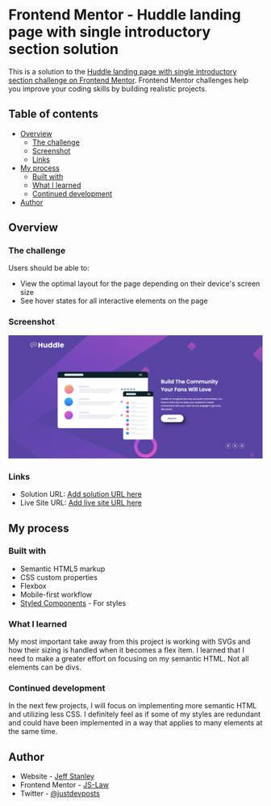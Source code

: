 # Frontend Mentor - Huddle landing page with single introductory section solution

This is a solution to the [Huddle landing page with single introductory section challenge on Frontend Mentor](https://www.frontendmentor.io/challenges/huddle-landing-page-with-a-single-introductory-section-B_2Wvxgi0). Frontend Mentor challenges help you improve your coding skills by building realistic projects. 

## Table of contents

- [Overview](#overview)
  - [The challenge](#the-challenge)
  - [Screenshot](#screenshot)
  - [Links](#links)
- [My process](#my-process)
  - [Built with](#built-with)
  - [What I learned](#what-i-learned)
  - [Continued development](#continued-development)
- [Author](#author)
## Overview

### The challenge

Users should be able to:

- View the optimal layout for the page depending on their device's screen size
- See hover states for all interactive elements on the page

### Screenshot

![](./images/screenshot.png)


### Links

- Solution URL: [Add solution URL here](https://your-solution-url.com)
- Live Site URL: [Add live site URL here](https://your-live-site-url.com)

## My process

### Built with

- Semantic HTML5 markup
- CSS custom properties
- Flexbox
- Mobile-first workflow
- [Styled Components](https://styled-components.com/) - For styles

### What I learned

My most important take away from this project is working with SVGs and how their sizing is handled when it becomes a flex item. I learned that I need to make a greater effort on focusing on my semantic HTML. Not all elements can be divs.  

### Continued development

In the next few projects, I will focus on implementing more semantic HTML and utilizing less CSS. I definitely feel as if some of my styles are redundant and could have been implemented in a way that applies to many elements at the same time.


## Author

- Website - [Jeff Stanley](https://js-law.github.io/portfolio/)
- Frontend Mentor - [JS-Law](https://www.frontendmentor.io/profile/JS-Law)
- Twitter - [@justdevposts](https://twitter.com/justdevposts)

